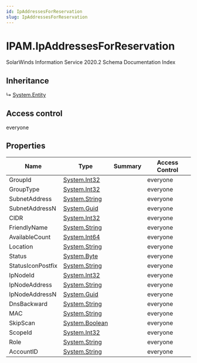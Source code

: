 ```yaml
---
id: IpAddressesForReservation
slug: IpAddressesForReservation
---
```


# IPAM.IpAddressesForReservation

SolarWinds Information Service 2020.2 Schema Documentation Index

## Inheritance

↳ [System.Entity](./../System/Entity)

## Access control

everyone

## Properties

| Name | Type | Summary | Access Control |
| ------ | ------ | ------ | ------ |
| GroupId | [System.Int32](https://docs.microsoft.com/en-us/dotnet/api/system.int32) |  | everyone |
| GroupType | [System.Int32](https://docs.microsoft.com/en-us/dotnet/api/system.int32) |  | everyone |
| SubnetAddress | [System.String](https://docs.microsoft.com/en-us/dotnet/api/system.string) |  | everyone |
| SubnetAddressN | [System.Guid](https://docs.microsoft.com/en-us/dotnet/api/system.guid) |  | everyone |
| CIDR | [System.Int32](https://docs.microsoft.com/en-us/dotnet/api/system.int32) |  | everyone |
| FriendlyName | [System.String](https://docs.microsoft.com/en-us/dotnet/api/system.string) |  | everyone |
| AvailableCount | [System.Int64](https://docs.microsoft.com/en-us/dotnet/api/system.int64) |  | everyone |
| Location | [System.String](https://docs.microsoft.com/en-us/dotnet/api/system.string) |  | everyone |
| Status | [System.Byte](https://docs.microsoft.com/en-us/dotnet/api/system.byte) |  | everyone |
| StatusIconPostfix | [System.String](https://docs.microsoft.com/en-us/dotnet/api/system.string) |  | everyone |
| IpNodeId | [System.Int32](https://docs.microsoft.com/en-us/dotnet/api/system.int32) |  | everyone |
| IpNodeAddress | [System.String](https://docs.microsoft.com/en-us/dotnet/api/system.string) |  | everyone |
| IpNodeAddressN | [System.Guid](https://docs.microsoft.com/en-us/dotnet/api/system.guid) |  | everyone |
| DnsBackward | [System.String](https://docs.microsoft.com/en-us/dotnet/api/system.string) |  | everyone |
| MAC | [System.String](https://docs.microsoft.com/en-us/dotnet/api/system.string) |  | everyone |
| SkipScan | [System.Boolean](https://docs.microsoft.com/en-us/dotnet/api/system.boolean) |  | everyone |
| ScopeId | [System.Int32](https://docs.microsoft.com/en-us/dotnet/api/system.int32) |  | everyone |
| Role | [System.String](https://docs.microsoft.com/en-us/dotnet/api/system.string) |  | everyone |
| AccountID | [System.String](https://docs.microsoft.com/en-us/dotnet/api/system.string) |  | everyone |

